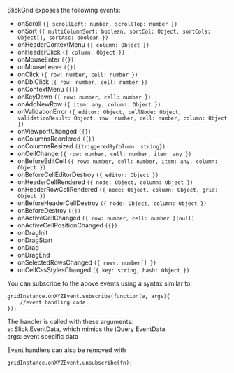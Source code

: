 SlickGrid exposes the following events:

* onScroll `({ scrollLeft: number, scrollTop: number })`  
* onSort `({ multiColumnSort: boolean, sortCol: Object, sortCols: Object[], sortAsc: boolean })`
* onHeaderContextMenu `({ column: Object })`
* onHeaderClick `({ column: Object })`
* onMouseEnter `({})`
* onMouseLeave `({})`
* onClick `({ row: number, cell: number })`
* onDblClick `({ row: number, cell: number })`
* onContextMenu `({})` 
* onKeyDown `({ row: number, cell: number })`
* onAddNewRow `({ item: any, column: Object })`
* onValidationError `({ editor: Object, cellNode: Object, validationResult: Object, row: number, cell: number, column: Object })`  
* onViewportChanged `({})`
* onColumnsReordered `({})`  
* onColumnsResized `({triggeredByColumn: string})`
* onCellChange `({ row: number, cell: number, item: any })` 
* onBeforeEditCell `({ row: number, cell: number, item: any, column: Object })` 
* onBeforeCellEditorDestroy `({ editor: Object })` 
* onHeaderCellRendered `({ node: Object, column: Object })`
* onHeaderRowCellRendered `({ node: Object, column: Object, grid: Object })`
* onBeforeHeaderCellDestroy `({ node: Object, column: Object })`
* onBeforeDestroy `({})`  
* onActiveCellChanged `({ row: number, cell: number }|null)`
* onActiveCellPositionChanged `({})`
* onDragInit
* onDragStart
* onDrag
* onDragEnd
* onSelectedRowsChanged `({ rows: number[] })`
* onCellCssStylesChanged `({ key: string, hash: Object })`

You can subscribe to the above events using a syntax similar to:

    gridInstance.onXYZEvent.subscribe(function(e, args){
        //event handling code.
    });

The handler is called with these arguments:  
e: Slick.EventData, which mimics the jQuery EventData.  
args: event specific data  

Event handlers can also be removed with

    gridInstance.onXYZEvent.unsubscribe(fn);
